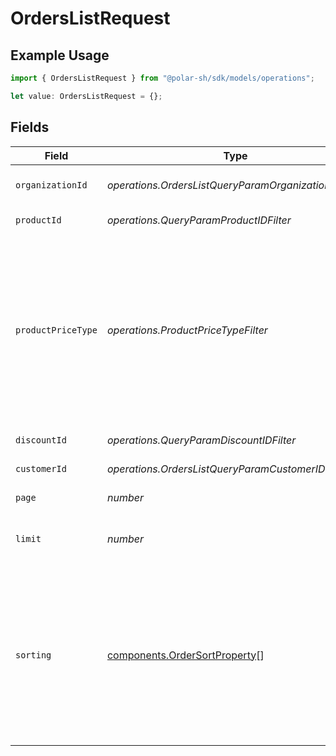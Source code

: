 # OrdersListRequest

## Example Usage

```typescript
import { OrdersListRequest } from "@polar-sh/sdk/models/operations";

let value: OrdersListRequest = {};
```

## Fields

| Field                                                                                                                                                                                 | Type                                                                                                                                                                                  | Required                                                                                                                                                                              | Description                                                                                                                                                                           |
| ------------------------------------------------------------------------------------------------------------------------------------------------------------------------------------- | ------------------------------------------------------------------------------------------------------------------------------------------------------------------------------------- | ------------------------------------------------------------------------------------------------------------------------------------------------------------------------------------- | ------------------------------------------------------------------------------------------------------------------------------------------------------------------------------------- |
| `organizationId`                                                                                                                                                                      | *operations.OrdersListQueryParamOrganizationIDFilter*                                                                                                                                 | :heavy_minus_sign:                                                                                                                                                                    | Filter by organization ID.                                                                                                                                                            |
| `productId`                                                                                                                                                                           | *operations.QueryParamProductIDFilter*                                                                                                                                                | :heavy_minus_sign:                                                                                                                                                                    | Filter by product ID.                                                                                                                                                                 |
| `productPriceType`                                                                                                                                                                    | *operations.ProductPriceTypeFilter*                                                                                                                                                   | :heavy_minus_sign:                                                                                                                                                                    | Filter by product price type. `recurring` will return orders corresponding to subscriptions creations or renewals. `one_time` will return orders corresponding to one-time purchases. |
| `discountId`                                                                                                                                                                          | *operations.QueryParamDiscountIDFilter*                                                                                                                                               | :heavy_minus_sign:                                                                                                                                                                    | Filter by discount ID.                                                                                                                                                                |
| `customerId`                                                                                                                                                                          | *operations.OrdersListQueryParamCustomerIDFilter*                                                                                                                                     | :heavy_minus_sign:                                                                                                                                                                    | Filter by customer ID.                                                                                                                                                                |
| `page`                                                                                                                                                                                | *number*                                                                                                                                                                              | :heavy_minus_sign:                                                                                                                                                                    | Page number, defaults to 1.                                                                                                                                                           |
| `limit`                                                                                                                                                                               | *number*                                                                                                                                                                              | :heavy_minus_sign:                                                                                                                                                                    | Size of a page, defaults to 10. Maximum is 100.                                                                                                                                       |
| `sorting`                                                                                                                                                                             | [components.OrderSortProperty](../../models/components/ordersortproperty.md)[]                                                                                                        | :heavy_minus_sign:                                                                                                                                                                    | Sorting criterion. Several criteria can be used simultaneously and will be applied in order. Add a minus sign `-` before the criteria name to sort by descending order.               |